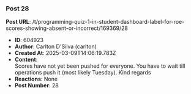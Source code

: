 ### Post 28
**Post URL**: /t/programming-quiz-1-in-student-dashboard-label-for-roe-scores-showing-absent-or-incorrect/169369/28
- **ID**: 604923
- **Author**: Carlton D'Silva (carlton)
- **Created At**: 2025-03-09T14:06:19.783Z
- **Content**:  
  Scores have not yet been pushed for everyone. You have to wait till operations push it (most likely Tuesday).
Kind regards
- **Reactions**: None
- **Post Number**: 28

